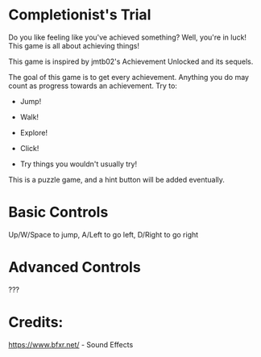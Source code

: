 # Completionist's Trial

Do you like feeling like you've achieved something? Well, you're in luck! This game is all about achieving things!

This game is inspired by jmtb02's Achievement Unlocked and its sequels.

The goal of this game is to get every achievement. Anything you do may count as progress towards an achievement. Try to:


- Jump!


- Walk!


- Explore!


- Click!


- Try things you wouldn't usually try!





This is a puzzle game, and a hint button will be added eventually.

# Basic Controls

Up/W/Space to jump,
A/Left to go left,
D/Right to go right

# Advanced Controls

???

# Credits:

https://www.bfxr.net/ - Sound Effects
